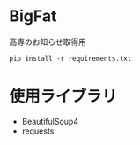 # BigFat
高専のお知らせ取得用

```
pip install -r requirements.txt
```

# 使用ライブラリ
- BeautifulSoup4
- requests

